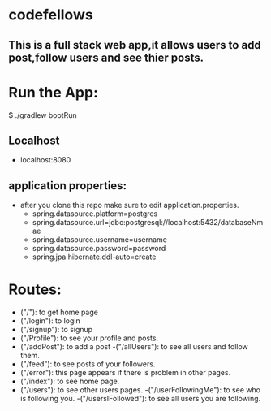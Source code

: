 # codefellows

## This is a full stack web app,it allows users to add post,follow users and see thier posts.

# Run the App:
$ ./gradlew bootRun

## Localhost
* localhost:8080

## application properties:
- after you clone this repo make sure to edit application.properties.
    * spring.datasource.platform=postgres
    * spring.datasource.url=jdbc:postgresql://localhost:5432/databaseNmae
    * spring.datasource.username=username
    * spring.datasource.password=password
    * spring.jpa.hibernate.ddl-auto=create

# Routes:
- ("/"): to get home page
- ("/login"): to login
- ("/signup"): to signup
- ("/Profile"): to see your profile and posts.
- ("/addPost"): to add a post
-("/allUsers"): to see all users and follow them.
- ("/feed"): to see posts of your followers.
- ("/error"): this page appears if there is problem in other pages.
- ("/index"): to see home page.
- ("/users"): to see other users  pages.
-("/userFollowingMe"): to see who is following you.
-("/usersIFollowed"): to see all users you are following.